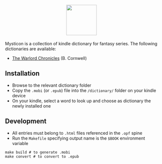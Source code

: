 <h1 align="center">
  <br>
  <img src="https://github.com/user-attachments/assets/4672f9a1-3e99-456f-87a3-932bbc17b847" width="100">
</h1>

Mysticon is a collection of kindle dictionary for fantasy series. The following dictionaries are available:

- [The Warlord Chronicles](/the_warlord_chronicles) (B. Cornwell)

## Installation

- Browse to the relevant dictionary folder
- Copy the `.mobi` (or `.epub`) file into the `/dictionary/` folder on your kindle device
- On your kindle, select a word to look up and choose as dictionary the newly installed one

## Development

- All entries must belong to `.html` files referenced in the `.opf` spine
- Run the `Makefile` specifying output name is the `$BOOK` environment variable

```make
make build # to generate .mobi
make convert # to convert to .epub
```
